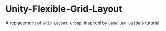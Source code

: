 # Unity-Flexible-Grid-Layout
A replacement of `Grid Layout Group`. Inspired by `Game Dev Guide`'s tutorial.
